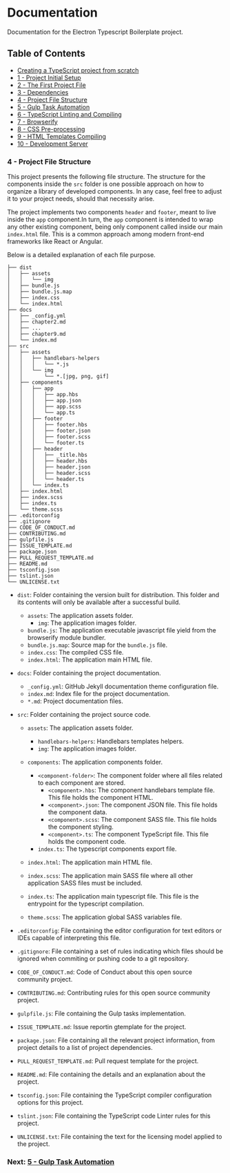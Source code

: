 # Documentation

Documentation for the Electron Typescript Boilerplate project.


## Table of Contents

*  [Creating a TypeScript project from scratch](index.md#creating-project)
*  [1 - Project Initial Setup](index.md#initial-setup)
*  [2 - The First Project File](index.md#first-file)
*  [3 - Dependencies](chapter2.html#dependencies)
*  [4 - Project File Structure](#file-structure)
*  [5 - Gulp Task Automation](chapter4.html#task-automation)
*  [6 - TypeScript Linting and Compiling](chapter5.html#typescript)
*  [7 - Browserify](chapter6.html#browserify)
*  [8 - CSS Pre-processing](chapter7.html#sass)
*  [9 - HTML Templates Compiling](chapter8.html#handlebars)
*  [10 - Development Server](chapter9.html#browser-sync)


### 4 - Project File Structure <a name="file-structure">

This project presents the following file structure. The structure for the components inside the `src` folder
is one possible approach on how to organize a library of developed components. In any case, feel free to adjust
it to your project needs, should that necessity arise.

The project implements two components `header` and `footer`, meant to live inside the `app` component.In turn, 
the `app` component is intended to wrap any other existing component, being only component called inside our main
`index.html` file. This is a common approach among modern front-end frameworks like React or Angular.

Below is a detailed explanation of each file purpose.


```
├── dist
│   ├── assets
│   │   └── img
│   ├── bundle.js
│   ├── bundle.js.map
│   ├── index.css
│   └── index.html
├── docs
│   ├── _config.yml
│   ├── chapter2.md
│   ├── ...
│   ├── chapter9.md
│   └── index.md
├── src
│   ├── assets
│   │   ├── handlebars-helpers
│   │   │   └── *.js
│   │   └── img
│   │       └── *.[jpg, png, gif]
│   ├── components
│   │   ├── app
│   │   │   ├── app.hbs
│   │   │   ├── app.json
│   │   │   ├── app.scss
│   │   │   └── app.ts
│   │   ├── footer
│   │   │   ├── footer.hbs
│   │   │   ├── footer.json
│   │   │   ├── footer.scss
│   │   │   └── footer.ts
│   │   ├── header
│   │   │   ├── _title.hbs
│   │   │   ├── header.hbs
│   │   │   ├── header.json
│   │   │   ├── header.scss
│   │   │   └── header.ts
│   │   └── index.ts
│   ├── index.html
│   ├── index.scss
│   ├── index.ts
│   └── theme.scss
├── .editorconfig
├── .gitignore
├── CODE_OF_CONDUCT.md
├── CONTRIBUTING.md
├── gulpfile.js
├── ISSUE_TEMPLATE.md
├── package.json
├── PULL_REQUEST_TEMPLATE.md
├── README.md
├── tsconfig.json
├── tslint.json
└── UNLICENSE.txt
```

* `dist`: Folder containing the version built for distribution. This folder and its contents will only be available after a 
            successful build.
    * `assets`: The application assets folder.
        * `img`: The application images folder.
    * `bundle.js`: The application executable javascript file yield from the browserify module bundler.
    * `bundle.js.map`: Source map for the `bundle.js` file.
    * `index.css`: The compiled CSS file.
    * `index.html`: The application main HTML file.

* `docs`: Folder containing the project documentation.
    * `_config.yml`: GitHub Jekyll documentation theme configuration file.
    * `index.md`: Index file for the project documentation.
    * `*.md`: Project documentation files.

* `src`: Folder containing the project source code.
    * `assets`: The application assets folder.
        * `handlebars-helpers`: Handlebars templates helpers.
        * `img`: The application images folder.

    * `components`: The application components folder.
        * `<component-folder>`: The component folder where all files related to each component are stored.
            * `<component>.hbs`: The component handlebars template file. This file holds the component HTML.
            * `<component>.json`: The component JSON file. This file holds the component data.
            * `<component>.scss`: The component SASS file. This file holds the component styling.
            * `<component>.ts`: The component TypeScript file. This file holds the component code.
        * `index.ts`: The typescript components export file.

    * `index.html`: The application main HTML file.
    * `index.scss`: The application main SASS file where all other application SASS files must be included.
    * `index.ts`: The application main typescript file. This file is the entrypoint for the typescript compilation.
    * `theme.scss`: The application global SASS variables file.

* `.editorconfig`: File containing the editor configuration for text editors or IDEs capable of interpreting this file.
* `.gitignore`: File containing a set of rules indicating which files should be ignored when commiting or pushing code to a git repository.
* `CODE_OF_CONDUCT.md`: Code of Conduct about this open source community project.
* `CONTRIBUTING.md`:  Contributing rules for this open source community project.
* `gulpfile.js`: File containing the Gulp tasks implementation.
* `ISSUE_TEMPLATE.md`:  Issue reportin gtemplate for the project.
* `package.json`: File containing all the relevant project information, from project details to a list of project dependencies.
* `PULL_REQUEST_TEMPLATE.md`:  Pull request template for the project.
* `README.md`: File containing the details and an explanation about the project.
* `tsconfig.json`: File containing the TypeScript compiler configuration options for this project.
* `tslint.json`: File containing the TypeScript code Linter rules for this project.
* `UNLICENSE.txt`: File containing the text for the licensing model applied to the project.


### Next: [5 - Gulp Task Automation](chapter4.html#task-automation)
